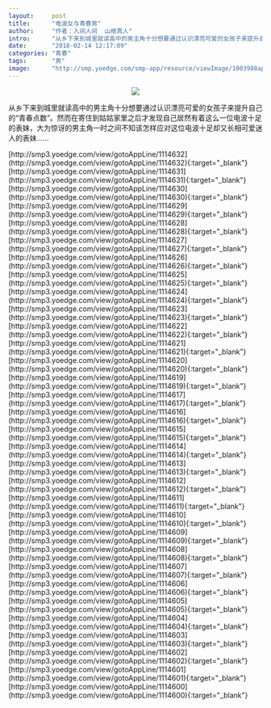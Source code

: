 ```yaml
---
layout:     post
title:      "电波女与青春男"
author:     "作者：入间人间  山根真人"
intro:      "从乡下来到城里就读高中的男主角十分想要通过认识漂亮可爱的女孩子来提升自己的“青春点数”。然而在寄住到姑姑家里之后才发现自己居然有着这么一位电波十足的表妹，大为惊讶的男主角一时之间不知该怎样应对这位电波十足却又长相可爱迷人的表妹……"
date:       "2018-02-14 12:17:09"
categories: "青春"
tags:       "男"
image:      "http://smp.yoedge.com/smp-app/resource/viewImage/1003988appline.png"
---
```

<div style="text-align: center">
<p><img src="http://smp.yoedge.com/smp-app/resource/viewImage/1003988appline.png"/></p>
</div>
<p class="post-meta">
<span>从乡下来到城里就读高中的男主角十分想要通过认识漂亮可爱的女孩子来提升自己的“青春点数”。然而在寄住到姑姑家里之后才发现自己居然有着这么一位电波十足的表妹，大为惊讶的男主角一时之间不知该怎样应对这位电波十足却又长相可爱迷人的表妹……</span>
</p>
[http://smp3.yoedge.com/view/gotoAppLine/1114632](http://smp3.yoedge.com/view/gotoAppLine/1114632){:target="_blank"}
[http://smp3.yoedge.com/view/gotoAppLine/1114631](http://smp3.yoedge.com/view/gotoAppLine/1114631){:target="_blank"}
[http://smp3.yoedge.com/view/gotoAppLine/1114630](http://smp3.yoedge.com/view/gotoAppLine/1114630){:target="_blank"}
[http://smp3.yoedge.com/view/gotoAppLine/1114629](http://smp3.yoedge.com/view/gotoAppLine/1114629){:target="_blank"}
[http://smp3.yoedge.com/view/gotoAppLine/1114628](http://smp3.yoedge.com/view/gotoAppLine/1114628){:target="_blank"}
[http://smp3.yoedge.com/view/gotoAppLine/1114627](http://smp3.yoedge.com/view/gotoAppLine/1114627){:target="_blank"}
[http://smp3.yoedge.com/view/gotoAppLine/1114626](http://smp3.yoedge.com/view/gotoAppLine/1114626){:target="_blank"}
[http://smp3.yoedge.com/view/gotoAppLine/1114625](http://smp3.yoedge.com/view/gotoAppLine/1114625){:target="_blank"}
[http://smp3.yoedge.com/view/gotoAppLine/1114624](http://smp3.yoedge.com/view/gotoAppLine/1114624){:target="_blank"}
[http://smp3.yoedge.com/view/gotoAppLine/1114623](http://smp3.yoedge.com/view/gotoAppLine/1114623){:target="_blank"}
[http://smp3.yoedge.com/view/gotoAppLine/1114622](http://smp3.yoedge.com/view/gotoAppLine/1114622){:target="_blank"}
[http://smp3.yoedge.com/view/gotoAppLine/1114621](http://smp3.yoedge.com/view/gotoAppLine/1114621){:target="_blank"}
[http://smp3.yoedge.com/view/gotoAppLine/1114620](http://smp3.yoedge.com/view/gotoAppLine/1114620){:target="_blank"}
[http://smp3.yoedge.com/view/gotoAppLine/1114619](http://smp3.yoedge.com/view/gotoAppLine/1114619){:target="_blank"}
[http://smp3.yoedge.com/view/gotoAppLine/1114617](http://smp3.yoedge.com/view/gotoAppLine/1114617){:target="_blank"}
[http://smp3.yoedge.com/view/gotoAppLine/1114616](http://smp3.yoedge.com/view/gotoAppLine/1114616){:target="_blank"}
[http://smp3.yoedge.com/view/gotoAppLine/1114615](http://smp3.yoedge.com/view/gotoAppLine/1114615){:target="_blank"}
[http://smp3.yoedge.com/view/gotoAppLine/1114614](http://smp3.yoedge.com/view/gotoAppLine/1114614){:target="_blank"}
[http://smp3.yoedge.com/view/gotoAppLine/1114613](http://smp3.yoedge.com/view/gotoAppLine/1114613){:target="_blank"}
[http://smp3.yoedge.com/view/gotoAppLine/1114612](http://smp3.yoedge.com/view/gotoAppLine/1114612){:target="_blank"}
[http://smp3.yoedge.com/view/gotoAppLine/1114611](http://smp3.yoedge.com/view/gotoAppLine/1114611){:target="_blank"}
[http://smp3.yoedge.com/view/gotoAppLine/1114610](http://smp3.yoedge.com/view/gotoAppLine/1114610){:target="_blank"}
[http://smp3.yoedge.com/view/gotoAppLine/1114609](http://smp3.yoedge.com/view/gotoAppLine/1114609){:target="_blank"}
[http://smp3.yoedge.com/view/gotoAppLine/1114608](http://smp3.yoedge.com/view/gotoAppLine/1114608){:target="_blank"}
[http://smp3.yoedge.com/view/gotoAppLine/1114607](http://smp3.yoedge.com/view/gotoAppLine/1114607){:target="_blank"}
[http://smp3.yoedge.com/view/gotoAppLine/1114606](http://smp3.yoedge.com/view/gotoAppLine/1114606){:target="_blank"}
[http://smp3.yoedge.com/view/gotoAppLine/1114605](http://smp3.yoedge.com/view/gotoAppLine/1114605){:target="_blank"}
[http://smp3.yoedge.com/view/gotoAppLine/1114604](http://smp3.yoedge.com/view/gotoAppLine/1114604){:target="_blank"}
[http://smp3.yoedge.com/view/gotoAppLine/1114603](http://smp3.yoedge.com/view/gotoAppLine/1114603){:target="_blank"}
[http://smp3.yoedge.com/view/gotoAppLine/1114602](http://smp3.yoedge.com/view/gotoAppLine/1114602){:target="_blank"}
[http://smp3.yoedge.com/view/gotoAppLine/1114601](http://smp3.yoedge.com/view/gotoAppLine/1114601){:target="_blank"}
[http://smp3.yoedge.com/view/gotoAppLine/1114600](http://smp3.yoedge.com/view/gotoAppLine/1114600){:target="_blank"}


